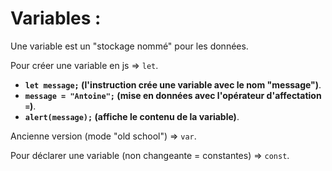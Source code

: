 # Variables :

Une variable est un "stockage nommé" pour les données.

Pour créer une variable en js => `let`.
- **`let message;` (l'instruction crée une variable avec le nom "message")**.
- **`message = "Antoine";` (mise en données avec l'opérateur d'affectation `=`)**.
- **`alert(message);` (affiche le contenu de la variable)**.

Ancienne version (mode "old school") => `var`.

Pour déclarer une variable (non changeante = constantes) => `const`.
